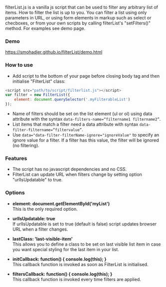 filterList.js is a vanilla js script that can be used to filter any arbitrary list of items. How to filter the list is up to you. You can filter a list using only parameters in URL, or using form elements in markup such as select or checboxes, or from your own scripts by calling filterList's "setFilters()" method. For examples see demo page.

### Demo
https://smohadjer.github.io/filterList/demo.html

### How to use
- Add script to the bottom of your page before closing body tag and then initialise "FilterList" class:
```javascript
<script src="path/to/script/filterlist.js"></script>
var filter = new FilterList({
	element: document.querySelector('.myFilterableList')
});
```
- Name of filters should be set on the list element (ul or ol) using data attribute with the syntax `data-filters-name=“filtername1 filtername2”`.
- List items that match a filter need a data attribute with syntax `data-filter-filtername=“filtervalue”`.
- Use `data="data-filter-filterName-ignore="ignoreValue"` to specify an ignore value for a filter. If a filter has this value, the filter will be ignored (no filtering).

### Features
- The script has no javascript dependencies and no CSS.
- FilterList can update URL when filters change by setting option "urlIsUpdatable" to true.

### Options
- **element: document.getElementById('myList')**<br />
This is the only required option.

- **urlIsUpdatable: true**<br />
If urlIsUpdatable is set to true (default is false) script updates browser URL when a filter changes.

- **lastClass: 'last-visible-item'**<br />
This allows you to define a class to be set on last visible list item in case you want special styling for the last item in your list.

- **initCallback: function() { console.log(this); }**<br />
This callback function is invoked as soon as FilterList is initialised.

- **filtersCallback: function() { console.log(this); }**<br />
This callback function is invoked every time filters are applied.
